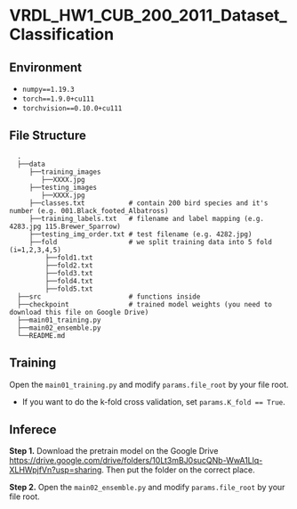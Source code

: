 # VRDL_HW1_CUB_200_2011_Dataset_Classification
## Environment
- `numpy==1.19.3`
- `torch==1.9.0+cu111`
- `torchvision==0.10.0+cu111`


## File Structure
      .
      ├──data
         ├──training_images
            ├──XXXX.jpg
         ├──testing_images
            ├──XXXX.jpg
         ├──classes.txt           # contain 200 bird species and it's number (e.g. 001.Black_footed_Albatross)
         ├──training_labels.txt   # filename and label mapping (e.g. 4283.jpg 115.Brewer_Sparrow)
         ├──testing_img_order.txt # test filename (e.g. 4282.jpg)
         ├──fold                  # we split training data into 5 fold (i=1,2,3,4,5)
             ├──fold1.txt
             ├──fold2.txt
             ├──fold3.txt
             ├──fold4.txt
             ├──fold5.txt
      ├──src                      # functions inside
      ├──checkpoint               # trained model weights (you need to download this file on Google Drive)
      ├──main01_training.py
      ├──main02_ensemble.py
      └──README.md


## Training
Open the `main01_training.py` and modify `params.file_root` by your file root.
- If you want to do the k-fold cross validation, set `params.K_fold == True`.



## Inferece
**Step 1.**
Download the pretrain model on the Google Drive
https://drive.google.com/drive/folders/10Lt3mBJ0sucQNb-WwA1Llq-XLHWpjfVn?usp=sharing.
Then put the folder on the correct place.

**Step 2.** 
Open the `main02_ensemble.py` and modify `params.file_root` by your file root.
